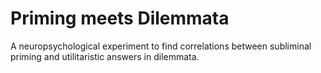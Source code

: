 # Priming meets Dilemmata
A neuropsychological experiment to find correlations between subliminal priming and utilitaristic answers in dilemmata.
